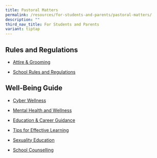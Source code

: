 ```yaml
---
title: Pastoral Matters
permalink: /resources/for-students-and-parents/pastoral-matters/
description: ""
third_nav_title: For Students and Parents
variant: tiptap
---
```

<h2>Rules and Regulations</h2>
<ul data-tight="true" class="tight">
<li>
<p><a href="/resources/students/school-resources/attire-n-grooming" rel="noopener noreferrer nofollow" target="_blank">Attire &amp; Grooming</a>
</p>
</li>
<li>
<p><a href="/resources/students/school-resources/school-rules" rel="noopener noreferrer nofollow" target="_blank">School Rules and Regulations</a>
</p>
</li>
</ul>
<h2>Well-Being Guide</h2>
<ul data-tight="true" class="tight">
<li>
<p><a href="/cyberwellness/cyberwellness/" rel="noopener noreferrer nofollow" target="_blank">Cyber Wellness</a>
</p>
</li>
<li>
<p><a href="/mental-health-and-wellness/mental-health-and-wellness/" rel="noopener noreferrer nofollow" target="_blank">Mental Health and Wellness</a>
</p>
</li>
<li>
<p><a href="/files/Counselling/Xinmin%202021%20CAA120421.pdf" rel="noopener noreferrer nofollow" target="_blank">Education &amp; Career Guidance</a>
</p>
</li>
<li>
<p><a href="/resources/students/well-being-guide/tips-for-effective-learning/" rel="noopener noreferrer nofollow" target="_blank">Tips for Effective Learning</a>
</p>
</li>
<li>
<p><a href="/files/Sexuality Education in Schools/Sex_Edu_2025.pdf" rel="noopener nofollow" target="_blank">Sexuality Education</a>
</p>
</li>
<li>
<p><a href="/resources/students/well-being-guide/school-counselling/" rel="noopener noreferrer nofollow" target="_blank">School Counselling</a>
</p>
</li>
</ul>
<p></p>